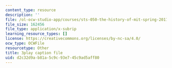 ```yaml
---
content_type: resource
description: ''
file: /ol-ocw-studio-app/courses/sts-050-the-history-of-mit-spring-2011/d2c32d9ab81a5c9c93e745c9ad5aff80_RwDQWPhNZ8U.vtt
file_size: 162456
file_type: application/x-subrip
learning_resource_types: []
license: https://creativecommons.org/licenses/by-nc-sa/4.0/
ocw_type: OCWFile
resourcetype: Other
title: 3play caption file
uid: d2c32d9a-b81a-5c9c-93e7-45c9ad5aff80
---
```

